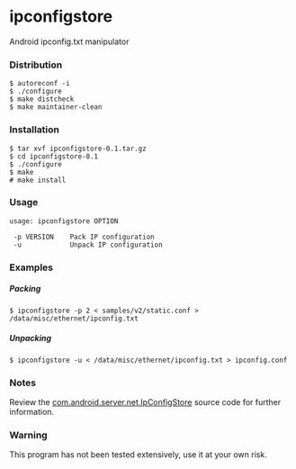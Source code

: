 # ipconfigstore
Android ipconfig.txt manipulator

### Distribution
```
$ autoreconf -i
$ ./configure
$ make distcheck
$ make maintainer-clean
```

### Installation
```
$ tar xvf ipconfigstore-0.1.tar.gz
$ cd ipconfigstore-0.1
$ ./configure
$ make
# make install
```

### Usage
```
usage: ipconfigstore OPTION

 -p VERSION    Pack IP configuration
 -u            Unpack IP configuration
```

### Examples

##### Packing
```
$ ipconfigstore -p 2 < samples/v2/static.conf > /data/misc/ethernet/ipconfig.txt
```

##### Unpacking
```
$ ipconfigstore -u < /data/misc/ethernet/ipconfig.txt > ipconfig.conf
```

### Notes
Review the [com.android.server.net.IpConfigStore] source code for further information.

### Warning
This program has not been tested extensively, use it at your own risk.

[com.android.server.net.IpConfigStore]: https://android.googlesource.com/platform/frameworks/base/+/refs/heads/master/services/core/java/com/android/server/net/IpConfigStore.java
